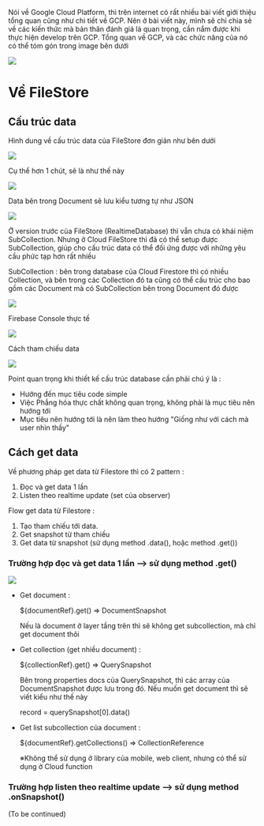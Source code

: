 Nói về Google Cloud Platform, thì trên internet có rất nhiều bài viết giới thiệu tổng quan cũng như chi tiết về GCP. Nên ở bài viết này, mình sẽ chỉ chia sẻ về các kiến thức mà bản thân đánh giá là quan trọng, cần nắm được khi thực hiện develop trên GCP. Tổng quan về GCP, và các chức năng của nó có thể tóm gón trong image bên dưới

![](https://images.viblo.asia/5cadeba9-652e-40e9-9b39-704b1bd32b50.png)

# Về FileStore

## Cấu trúc data

Hình dung về cấu trúc data của FileStore đơn giản như bên dưới

![](https://images.viblo.asia/0256582f-7265-4bf5-991a-59900ff2d115.png)

Cụ thể hơn 1 chút, sẽ là như thế này

![](https://images.viblo.asia/25999e80-4587-4044-9168-1b0150f266bf.png)

Data bên trong Document sẽ lưu kiểu tương tự như JSON

![](https://images.viblo.asia/12c9f7f9-c9ad-4cb0-a55a-4561086546b5.png)

Ở version trước của FileStore (RealtimeDatabase) thì vẫn chưa có khái niệm SubCollection. Nhưng ở Cloud FileStore thì đã có thể setup được SubCollection, giúp cho cấu trúc data có thể đối ứng được với những yêu cầu phức tạp hơn rất nhiều

SubCollection : bên trong database của Cloud Firestore thì có nhiều Collection, và bên trong các Collection đó ta cũng có thể cấu trúc cho bao gồm các Document mà có SubCollection bên trong Document đó được

![](https://images.viblo.asia/8af15dd1-edf2-4392-ac0e-a042ac55b93f.jpg)

Firebase Console thực tế

![](https://images.viblo.asia/7ff89b11-43ee-41a9-86f4-da7a14b62755.png)

Cách tham chiếu data

![](https://images.viblo.asia/2d71180a-437f-48be-9dfa-a03039678ce0.png)

Point quan trọng khi thiết kế cấu trúc database cần phải chú ý là : 

* Hướng đến mục tiêu code simple
* Việc Phẳng hóa thực chất không quan trọng, không phải là mục tiêu nên hướng tới
* Mục tiêu nên hướng tới là nên làm theo hướng "Giống như với cách mà user nhìn thấy"

## Cách get data

Về phương pháp get data từ Filestore thì có 2 pattern :

1. Đọc và get data 1 lần
1. Listen theo realtime update (set của observer)

Flow get data từ Filestore :

1. Tạo tham chiếu tới data.
1. Get snapshot từ tham chiếu
1. Get data từ snapshot (sử dụng method .data(), hoặc method .get(<field name>))
    
### Trường hợp đọc và get data 1 lần --> sử dụng method .get()
    
![](https://images.viblo.asia/e4b890bc-d0f8-45e9-ac47-11f8d811a157.jpg)
    
* Get document : 

    ${documentRef}.get() => DocumentSnapshot
    
    Nếu là document ở layer tầng trên thì sẽ không get subcollection, mà chỉ get document thôi
    
* Get collection (get nhiều document) :

    ${collectionRef}.get() => QuerySnapshot
    
    Bên trong properties docs của QuerySnapshot, thì các array của DocumentSnapshot được lưu trong đó. Nếu muốn get document thì sẽ viết kiểu như thế này
    
    record = querySnapshot[0].data()

* Get list subcollection của document : 

    ${documentRef}.getCollections() => CollectionReference
    
    ※Không thể sử dụng ở library của mobile, web client, nhưng có thể sử dụng ở Cloud function
    
    
### Trường hợp listen theo realtime update --> sử dụng method .onSnapshot()

(To be continued)